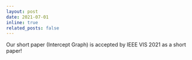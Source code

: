 ```yaml
---
layout: post
date: 2021-07-01
inline: true
related_posts: false
---
```


Our short paper (Intercept Graph) is accepted by IEEE VIS 2021 as a short paper!